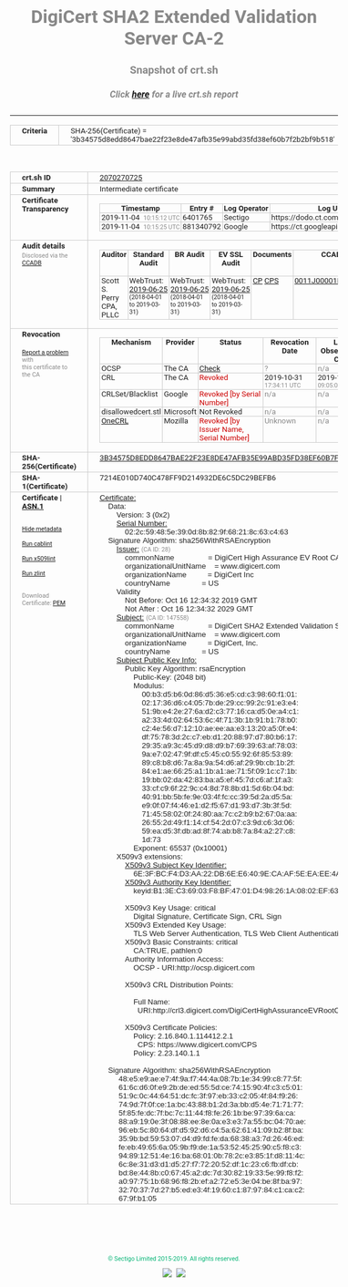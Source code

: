 # DigiCert SHA2 Extended Validation Server CA-2
### Snapshot of crt.sh
##### Click [here](https://crt.sh/?q=3B34575D8EDD8647BAE22F23E8DE47AFB35E99ABD35FD38EF60B7F2B2BF9B518) for a live crt.sh report

---
<!DOCTYPE HTML PUBLIC "-//W3C//DTD HTML 4.0 Transitional//EN">
<HTML>
<HEAD>
  <META http-equiv="Content-Type" content="text/html; charset=UTF-8">
  <TITLE>crt.sh | 3b34575d8edd8647bae22f23e8de47afb35e99abd35fd38ef60b7f2b2bf9b518</TITLE>
  <META name="description" content="Free CT Log Certificate Search Tool from Sectigo (formerly Comodo CA)">
  <META name="keywords" content="crt.sh, CT, Certificate Transparency, Certificate Search, SSL Certificate, Sectigo, Comodo CA">
  <LINK href="//fonts.googleapis.com/css?family=Roboto+Mono|Roboto:400,400i,700,700i" rel="stylesheet">
  <STYLE type="text/css">
    a {
      white-space: nowrap;
    }
    body {
      color: #888888;
      font: 12pt Roboto, sans-serif;
      padding-top: 10px;
      text-align: center
    }
    form {
      margin: 0px
    }
    span {
      border-radius: 10px
    }
    span.heading {
      color: #888888;
      font: 12pt Roboto, sans-serif
    }
    span.title {
      background-color: #00B373;
      color: #FFFFFF;
      font: bold 18pt Roboto, sans-serif;
      padding: 0px 5px
    }
    span.text {
      color: #888888;
      font: 10pt Roboto, sans-serif
    }
    span.whiteongrey {
      background-color: #D9D9D6;
      color: #FFFFFF;
      font: bold 18pt Roboto, sans-serif;
      padding: 0px 5px
    }
    table {
      border-collapse: collapse;
      color: #222222;
      font: 10pt Roboto, sans-serif;
      margin-left: auto;
      margin-right: auto
    }
    table.options {
      border: none;
      margin-left: 10px
    }
    td, th {
      border: 1px solid #CCCCCC;
      padding: 0px 2px;
      text-align: left;
      vertical-align: top
    }
    td.outer, th.outer {
      border: 1px solid #CCCCCC;
      padding: 2px 20px;
      text-align: left
    }
    th.heading {
      color: #888888;
      font: bold italic 12pt Roboto, sans-serif;
      padding: 20px 0px 0px;
      text-align: center
    }
    th.options, td.options {
      border: none;
      vertical-align: middle
    }
    td.text {
      font: 10pt "Roboto Mono", sans-serif;
      padding: 2px 20px
    }
    td.heading {
      border: none;
      color: #888888;
      font: 12pt Roboto, sans-serif;
      padding-top: 20px;
      text-align: center
    }
    table.lint td, th {
      text-align: center
    }
    .button {
      background-color: #00B373;
      border-radius: 10px;
      color: #FFFFFF;
      font: bold 13pt Roboto, sans-serif
    }
    .copyright {
      font: 8pt Roboto, sans-serif;
      color: #00B373
    }
    .input {
      border: 1px solid #888888;
      font-weight: bold;
      text-align: center
    }
    .small {
      font: 8pt Roboto, sans-serif;
      color: #888888
    }
    .error {
      background-color: #FFDFDF;
      color: #CC0000;
      font-weight: bold
    }
    .fatal {
      background-color: #0000AA;
      color: #FFFFFF;
      font-weight: bold
    }
    .notice {
      background-color: #FFFFDF;
      color: #606000
    }
    .warning {
      background-color: #FFEFDF;
      color: #DF6000
    }
  </STYLE>
</HEAD>
<BODY>

<TABLE>
  <TR>
    <TH class="outer">Criteria</TH>
    <TD class="outer">SHA-256(Certificate) = '3b34575d8edd8647bae22f23e8de47afb35e99abd35fd38ef60b7f2b2bf9b518'</TD>
  </TR>
</TABLE>
<BR>
<TABLE>
  <TR>
    <TH class="outer">crt.sh ID</TH>
    <TD class="outer"><A href="?id=2070270725">2070270725</A></TD>
  </TR>
  <TR>
    <TH class="outer">Summary</TH>
    <TD class="outer">Intermediate certificate</TD>
  </TR>
  <TR>
    <TH class="outer">Certificate<BR>Transparency</TH>
    <TD class="outer">
<TABLE class="options" style="margin-left:0px">
  <TR>
    <TH>Timestamp</TH>
    <TH>Entry #</TH>
    <TH>Log Operator</TH>
    <TH>Log URL</TH>
  </TR>
  <TR>
    <TD>2019-11-04&nbsp; <FONT class="small">10:15:12 UTC</FONT></TD>
    <TD>6401765</TD>
    <TD>Sectigo</TD>
    <TD>https://dodo.ct.comodo.com</TD>
  </TR>
  <TR>
    <TD>2019-11-04&nbsp; <FONT class="small">10:15:25 UTC</FONT></TD>
    <TD>881340792</TD>
    <TD>Google</TD>
    <TD>https://ct.googleapis.com/rocketeer</TD>
  </TR>
</TABLE>
    </TD>
  </TR>
  <TR>
    <TH class="outer">Audit details<BR>
      <DIV class="small" style="padding-top:3px">Disclosed via the
        <A href="//ccadb-public.secure.force.com/mozilla/PublicAllIntermediateCerts" target="_blank">CCADB</A></DIV>
    </TH>
    <TD class="outer">
<TABLE class="options" style="margin-left:0px">
  <TR>
    <TH>Auditor</TH>
    <TH>Standard Audit</TH>
    <TH>BR Audit</TH>
    <TH>EV SSL Audit</TH>
    <TH>Documents</TH>
    <TH>CCADB</TH>
    <TH>Root Owner / Certificate</TH>
  </TR>
  <TR>
    <TD style="vertical-align:middle">Scott S. Perry CPA, PLLC</TD>
    <TD>WebTrust:
      <A href="https://www.cpacanada.ca/generichandlers/CPACHandler.ashx?attachmentid=230845" target="_blank">2019-06-25</A>
      <BR><FONT style="font-size:8pt">(2018-04-01 to 2019-03-31)</FONT></TD>
    <TD>WebTrust:
      <A href="https://www.cpacanada.ca/generichandlers/CPACHandler.ashx?attachmentid=230846" target="_blank">2019-06-25</A>
      <BR><FONT style="font-size:8pt">(2018-04-01 to 2019-03-31)</FONT></TD>
    <TD>WebTrust:
      <A href="https://www.cpacanada.ca/generichandlers/CPACHandler.ashx?attachmentid=230847" target="_blank">2019-06-25</A>
      <BR><FONT style="font-size:8pt">(2018-04-01 to 2019-03-31)</FONT></TD>
    <TD>
      <A href="https://content.digicert.com/wp-content/uploads/2019/07/DigiCert_CP_v419-.pdf" target="blank">CP</A>
      <A href="https://content.digicert.com/wp-content/uploads/2019/07/DigiCert_CPS_v419.pdf" target="blank">CPS</A>
    </TD>
    <TD><A href="//ccadb.force.com/0011J00001RfeaHQAR" target="_blank">0011J00001RfeaHQAR</A></TD>
    <TD><A href="/?id=46">DigiCert</A></TD>
  </TR>
</TABLE>
    </TD>
  </TR>
  <TR>
    <TH class="outer">Revocation<BR><BR>
      <DIV class="small" style="padding-top:3px"><A href="?id=2070270725&opt=problemreporting">Report a problem</A> with<BR>this certificate to the CA</DIV></TH>
    <TD class="outer">
      <TABLE class="options" style="margin-left:0px">
        <TR>
          <TH>Mechanism</TH>
          <TH>Provider</TH>
          <TH>Status</TH>
          <TH>Revocation Date</TH>
          <TH>Last Observed in CRL</TH>
          <TH>Last Checked <SPAN style="color:#CC0000;vertical-align:middle;font-size:70%;font-weight:normal">(Error)</SPAN></TH>
        </TR>
        <TR>
          <TD>OCSP</TD>
          <TD>The CA</TD>
          <TD><A href="?id=2070270725&opt=ocsp">Check</A></TD>
          <TD><SPAN style="color:#888888">?</SPAN></TD>
          <TD><SPAN style="color:#888888">n/a</SPAN></TD>
          <TD><SPAN style="color:#888888">?</SPAN></TD>
        </TR>
        <TR>
          <TD>CRL</TD>
          <TD>The CA</TD>
          <TD><SPAN style="color:#CC0000">Revoked</SPAN></TD><TD>2019-10-31&nbsp; <FONT class="small">17:34:11 UTC</FONT></TD><TD>2019-12-03&nbsp; <FONT class="small">09:05:03 UTC</FONT></TD><TD>2019-12-04&nbsp; <FONT class="small">17:06:55 UTC</FONT></TD>
        </TR>
        <TR>
          <TD>CRLSet/Blacklist</TD>
          <TD>Google</TD>
          <TD><SPAN style="color:#CC0000">Revoked [by Serial Number]</SPAN></TD>
          <TD><SPAN style="color:#888888">n/a</SPAN></TD>
          <TD><SPAN style="color:#888888">n/a</SPAN></TD>
          <TD><SPAN style="color:#888888">n/a</SPAN></TD>
        </TR>
        <TR>
          <TD>disallowedcert.stl</TD>
          <TD>Microsoft</TD>
          <TD>Not Revoked</TD>
          <TD><SPAN style="color:#888888">n/a</SPAN></TD>
          <TD><SPAN style="color:#888888">n/a</SPAN></TD>
          <TD><SPAN style="color:#888888">n/a</SPAN></TD>
        </TR>
        <TR>
          <TD><A href="/mozilla-onecrl" target="_blank">OneCRL</A></TD>
          <TD>Mozilla</TD>
          <TD><SPAN style="color:#CC0000">Revoked [by Issuer Name, Serial Number]</SPAN></TD><TD><SPAN style="color:#888888">Unknown</SPAN></TD>
          <TD><SPAN style="color:#888888">n/a</SPAN></TD>
          <TD><SPAN style="color:#888888">n/a</SPAN></TD>
        </TR>
      </TABLE>
    </TD>
  </TR>
  <TR>
    <TH class="outer">SHA-256(Certificate)</TH>
    <TD class="outer"><A href="//censys.io/certificates/3b34575d8edd8647bae22f23e8de47afb35e99abd35fd38ef60b7f2b2bf9b518">3B34575D8EDD8647BAE22F23E8DE47AFB35E99ABD35FD38EF60B7F2B2BF9B518</A></TD>
  </TR>
  <TR>
    <TH class="outer">SHA-1(Certificate)</TH>
    <TD class="outer">7214E010D740C478FF9D214932DE6C5DC29BEFB6</TD>
  </TR>
  <TR>
    <TH class="outer">Certificate | <A href="?asn1=2070270725">ASN.1</A>
      <SPAN class="small"><BR>
      <BR><BR><A href="?id=2070270725&opt=nometadata">Hide metadata</A>
      <BR><BR><A href="?id=2070270725&opt=cablint">Run cablint</A>
      <BR><BR><A href="?id=2070270725&opt=x509lint">Run x509lint</A>
      <BR><BR><A href="?id=2070270725&opt=zlint">Run zlint</A>
      <BR><BR><BR>Download Certificate: <A href="?d=2070270725">PEM</A>
      </SPAN>
    </TH>
    <TD class="text"><A href="?d=2070270725">Certificate:</A><BR>&nbsp;&nbsp;&nbsp;&nbsp;Data:<BR>&nbsp;&nbsp;&nbsp;&nbsp;&nbsp;&nbsp;&nbsp;&nbsp;Version:&nbsp;3&nbsp;(0x2)<BR>&nbsp;&nbsp;&nbsp;&nbsp;&nbsp;&nbsp;&nbsp;&nbsp;<A href="?serial=022c59485e390d8b829f68218c63c463">Serial&nbsp;Number:</A><BR>&nbsp;&nbsp;&nbsp;&nbsp;&nbsp;&nbsp;&nbsp;&nbsp;&nbsp;&nbsp;&nbsp;&nbsp;02:2c:59:48:5e:39:0d:8b:82:9f:68:21:8c:63:c4:63<BR>&nbsp;&nbsp;&nbsp;&nbsp;Signature&nbsp;Algorithm:&nbsp;sha256WithRSAEncryption<BR>&nbsp;&nbsp;&nbsp;&nbsp;&nbsp;&nbsp;&nbsp;&nbsp;<A href="?caid=28">Issuer:</A> <SPAN class="small">(CA ID: 28)</SPAN><BR>&nbsp;&nbsp;&nbsp;&nbsp;&nbsp;&nbsp;&nbsp;&nbsp;&nbsp;&nbsp;&nbsp;&nbsp;commonName&nbsp;&nbsp;&nbsp;&nbsp;&nbsp;&nbsp;&nbsp;&nbsp;&nbsp;&nbsp;&nbsp;&nbsp;&nbsp;&nbsp;&nbsp;&nbsp;=&nbsp;DigiCert&nbsp;High&nbsp;Assurance&nbsp;EV&nbsp;Root&nbsp;CA<BR>&nbsp;&nbsp;&nbsp;&nbsp;&nbsp;&nbsp;&nbsp;&nbsp;&nbsp;&nbsp;&nbsp;&nbsp;organizationalUnitName&nbsp;&nbsp;&nbsp;&nbsp;=&nbsp;www.digicert.com<BR>&nbsp;&nbsp;&nbsp;&nbsp;&nbsp;&nbsp;&nbsp;&nbsp;&nbsp;&nbsp;&nbsp;&nbsp;organizationName&nbsp;&nbsp;&nbsp;&nbsp;&nbsp;&nbsp;&nbsp;&nbsp;&nbsp;&nbsp;=&nbsp;DigiCert&nbsp;Inc<BR>&nbsp;&nbsp;&nbsp;&nbsp;&nbsp;&nbsp;&nbsp;&nbsp;&nbsp;&nbsp;&nbsp;&nbsp;countryName&nbsp;&nbsp;&nbsp;&nbsp;&nbsp;&nbsp;&nbsp;&nbsp;&nbsp;&nbsp;&nbsp;&nbsp;&nbsp;&nbsp;&nbsp;=&nbsp;US<BR>&nbsp;&nbsp;&nbsp;&nbsp;&nbsp;&nbsp;&nbsp;&nbsp;Validity<BR>&nbsp;&nbsp;&nbsp;&nbsp;&nbsp;&nbsp;&nbsp;&nbsp;&nbsp;&nbsp;&nbsp;&nbsp;Not&nbsp;Before:&nbsp;Oct&nbsp;16&nbsp;12:34:32&nbsp;2019&nbsp;GMT<BR>&nbsp;&nbsp;&nbsp;&nbsp;&nbsp;&nbsp;&nbsp;&nbsp;&nbsp;&nbsp;&nbsp;&nbsp;Not&nbsp;After&nbsp;:&nbsp;Oct&nbsp;16&nbsp;12:34:32&nbsp;2029&nbsp;GMT<BR>&nbsp;&nbsp;&nbsp;&nbsp;&nbsp;&nbsp;&nbsp;&nbsp;<A href="?caid=147558">Subject:</A> <SPAN class="small">(CA ID: 147558)</SPAN><BR>&nbsp;&nbsp;&nbsp;&nbsp;&nbsp;&nbsp;&nbsp;&nbsp;&nbsp;&nbsp;&nbsp;&nbsp;commonName&nbsp;&nbsp;&nbsp;&nbsp;&nbsp;&nbsp;&nbsp;&nbsp;&nbsp;&nbsp;&nbsp;&nbsp;&nbsp;&nbsp;&nbsp;&nbsp;=&nbsp;DigiCert&nbsp;SHA2&nbsp;Extended&nbsp;Validation&nbsp;Server&nbsp;CA-2<BR>&nbsp;&nbsp;&nbsp;&nbsp;&nbsp;&nbsp;&nbsp;&nbsp;&nbsp;&nbsp;&nbsp;&nbsp;organizationalUnitName&nbsp;&nbsp;&nbsp;&nbsp;=&nbsp;www.digicert.com<BR>&nbsp;&nbsp;&nbsp;&nbsp;&nbsp;&nbsp;&nbsp;&nbsp;&nbsp;&nbsp;&nbsp;&nbsp;organizationName&nbsp;&nbsp;&nbsp;&nbsp;&nbsp;&nbsp;&nbsp;&nbsp;&nbsp;&nbsp;=&nbsp;DigiCert,&nbsp;Inc.<BR>&nbsp;&nbsp;&nbsp;&nbsp;&nbsp;&nbsp;&nbsp;&nbsp;&nbsp;&nbsp;&nbsp;&nbsp;countryName&nbsp;&nbsp;&nbsp;&nbsp;&nbsp;&nbsp;&nbsp;&nbsp;&nbsp;&nbsp;&nbsp;&nbsp;&nbsp;&nbsp;&nbsp;=&nbsp;US<BR>&nbsp;&nbsp;&nbsp;&nbsp;&nbsp;&nbsp;&nbsp;&nbsp;<A href="?spkisha256=44f07ebb5539e14e56162c4c42f46e517ef706aea5a701f88c0b1fc5403f3f82">Subject&nbsp;Public&nbsp;Key&nbsp;Info:</A><BR>&nbsp;&nbsp;&nbsp;&nbsp;&nbsp;&nbsp;&nbsp;&nbsp;&nbsp;&nbsp;&nbsp;&nbsp;Public&nbsp;Key&nbsp;Algorithm:&nbsp;rsaEncryption<BR>&nbsp;&nbsp;&nbsp;&nbsp;&nbsp;&nbsp;&nbsp;&nbsp;&nbsp;&nbsp;&nbsp;&nbsp;&nbsp;&nbsp;&nbsp;&nbsp;Public-Key:&nbsp;(2048&nbsp;bit)<BR>&nbsp;&nbsp;&nbsp;&nbsp;&nbsp;&nbsp;&nbsp;&nbsp;&nbsp;&nbsp;&nbsp;&nbsp;&nbsp;&nbsp;&nbsp;&nbsp;Modulus:<BR>&nbsp;&nbsp;&nbsp;&nbsp;&nbsp;&nbsp;&nbsp;&nbsp;&nbsp;&nbsp;&nbsp;&nbsp;&nbsp;&nbsp;&nbsp;&nbsp;&nbsp;&nbsp;&nbsp;&nbsp;00:b3:d5:b6:0d:86:d5:36:e5:cd:c3:98:60:f1:01:<BR>&nbsp;&nbsp;&nbsp;&nbsp;&nbsp;&nbsp;&nbsp;&nbsp;&nbsp;&nbsp;&nbsp;&nbsp;&nbsp;&nbsp;&nbsp;&nbsp;&nbsp;&nbsp;&nbsp;&nbsp;02:17:36:d6:c4:05:7b:de:29:cc:99:2c:91:e3:e4:<BR>&nbsp;&nbsp;&nbsp;&nbsp;&nbsp;&nbsp;&nbsp;&nbsp;&nbsp;&nbsp;&nbsp;&nbsp;&nbsp;&nbsp;&nbsp;&nbsp;&nbsp;&nbsp;&nbsp;&nbsp;51:9b:e4:2e:27:6a:d2:c3:77:16:ca:d5:0e:a4:c1:<BR>&nbsp;&nbsp;&nbsp;&nbsp;&nbsp;&nbsp;&nbsp;&nbsp;&nbsp;&nbsp;&nbsp;&nbsp;&nbsp;&nbsp;&nbsp;&nbsp;&nbsp;&nbsp;&nbsp;&nbsp;a2:33:4d:02:64:53:6c:4f:71:3b:1b:91:b1:78:b0:<BR>&nbsp;&nbsp;&nbsp;&nbsp;&nbsp;&nbsp;&nbsp;&nbsp;&nbsp;&nbsp;&nbsp;&nbsp;&nbsp;&nbsp;&nbsp;&nbsp;&nbsp;&nbsp;&nbsp;&nbsp;c2:4e:56:d7:12:10:ae:ee:aa:e3:13:20:a5:0f:e4:<BR>&nbsp;&nbsp;&nbsp;&nbsp;&nbsp;&nbsp;&nbsp;&nbsp;&nbsp;&nbsp;&nbsp;&nbsp;&nbsp;&nbsp;&nbsp;&nbsp;&nbsp;&nbsp;&nbsp;&nbsp;df:75:78:3d:2c:c7:eb:d1:20:88:97:d7:80:b6:17:<BR>&nbsp;&nbsp;&nbsp;&nbsp;&nbsp;&nbsp;&nbsp;&nbsp;&nbsp;&nbsp;&nbsp;&nbsp;&nbsp;&nbsp;&nbsp;&nbsp;&nbsp;&nbsp;&nbsp;&nbsp;29:35:a9:3c:45:d9:d8:d9:b7:69:39:63:af:78:03:<BR>&nbsp;&nbsp;&nbsp;&nbsp;&nbsp;&nbsp;&nbsp;&nbsp;&nbsp;&nbsp;&nbsp;&nbsp;&nbsp;&nbsp;&nbsp;&nbsp;&nbsp;&nbsp;&nbsp;&nbsp;9a:e7:02:47:9f:df:c5:45:c0:55:92:6f:85:53:89:<BR>&nbsp;&nbsp;&nbsp;&nbsp;&nbsp;&nbsp;&nbsp;&nbsp;&nbsp;&nbsp;&nbsp;&nbsp;&nbsp;&nbsp;&nbsp;&nbsp;&nbsp;&nbsp;&nbsp;&nbsp;89:c8:b8:d6:7a:8a:9a:54:d6:af:29:9b:cb:1b:2f:<BR>&nbsp;&nbsp;&nbsp;&nbsp;&nbsp;&nbsp;&nbsp;&nbsp;&nbsp;&nbsp;&nbsp;&nbsp;&nbsp;&nbsp;&nbsp;&nbsp;&nbsp;&nbsp;&nbsp;&nbsp;84:e1:ae:66:25:a1:1b:a1:ae:71:5f:09:1c:c7:1b:<BR>&nbsp;&nbsp;&nbsp;&nbsp;&nbsp;&nbsp;&nbsp;&nbsp;&nbsp;&nbsp;&nbsp;&nbsp;&nbsp;&nbsp;&nbsp;&nbsp;&nbsp;&nbsp;&nbsp;&nbsp;19:bb:02:da:42:83:ba:a5:ef:45:7d:c6:af:1f:a3:<BR>&nbsp;&nbsp;&nbsp;&nbsp;&nbsp;&nbsp;&nbsp;&nbsp;&nbsp;&nbsp;&nbsp;&nbsp;&nbsp;&nbsp;&nbsp;&nbsp;&nbsp;&nbsp;&nbsp;&nbsp;33:cf:c9:6f:22:9c:c4:8d:78:8b:d1:5d:6b:04:bd:<BR>&nbsp;&nbsp;&nbsp;&nbsp;&nbsp;&nbsp;&nbsp;&nbsp;&nbsp;&nbsp;&nbsp;&nbsp;&nbsp;&nbsp;&nbsp;&nbsp;&nbsp;&nbsp;&nbsp;&nbsp;40:91:bb:5b:fe:9e:03:4f:fc:cc:39:5d:2a:d5:5a:<BR>&nbsp;&nbsp;&nbsp;&nbsp;&nbsp;&nbsp;&nbsp;&nbsp;&nbsp;&nbsp;&nbsp;&nbsp;&nbsp;&nbsp;&nbsp;&nbsp;&nbsp;&nbsp;&nbsp;&nbsp;e9:0f:07:f4:46:e1:d2:f5:67:d1:93:d7:3b:3f:5d:<BR>&nbsp;&nbsp;&nbsp;&nbsp;&nbsp;&nbsp;&nbsp;&nbsp;&nbsp;&nbsp;&nbsp;&nbsp;&nbsp;&nbsp;&nbsp;&nbsp;&nbsp;&nbsp;&nbsp;&nbsp;71:45:58:02:0f:24:80:aa:7c:c2:b9:b2:67:0a:aa:<BR>&nbsp;&nbsp;&nbsp;&nbsp;&nbsp;&nbsp;&nbsp;&nbsp;&nbsp;&nbsp;&nbsp;&nbsp;&nbsp;&nbsp;&nbsp;&nbsp;&nbsp;&nbsp;&nbsp;&nbsp;26:55:2d:49:f1:14:cf:54:2d:07:c3:9d:c6:3d:06:<BR>&nbsp;&nbsp;&nbsp;&nbsp;&nbsp;&nbsp;&nbsp;&nbsp;&nbsp;&nbsp;&nbsp;&nbsp;&nbsp;&nbsp;&nbsp;&nbsp;&nbsp;&nbsp;&nbsp;&nbsp;59:ea:d5:3f:db:ad:8f:74:ab:b8:7a:84:a2:27:c8:<BR>&nbsp;&nbsp;&nbsp;&nbsp;&nbsp;&nbsp;&nbsp;&nbsp;&nbsp;&nbsp;&nbsp;&nbsp;&nbsp;&nbsp;&nbsp;&nbsp;&nbsp;&nbsp;&nbsp;&nbsp;1d:73<BR>&nbsp;&nbsp;&nbsp;&nbsp;&nbsp;&nbsp;&nbsp;&nbsp;&nbsp;&nbsp;&nbsp;&nbsp;&nbsp;&nbsp;&nbsp;&nbsp;Exponent:&nbsp;65537&nbsp;(0x10001)<BR>&nbsp;&nbsp;&nbsp;&nbsp;&nbsp;&nbsp;&nbsp;&nbsp;X509v3&nbsp;extensions:<BR>&nbsp;&nbsp;&nbsp;&nbsp;&nbsp;&nbsp;&nbsp;&nbsp;&nbsp;&nbsp;&nbsp;&nbsp;<A href="?ski=6e3fbcf4d3aa22db6ee6409ecaaf5eeaee4a99c2">X509v3&nbsp;Subject&nbsp;Key&nbsp;Identifier:</A><BR>&nbsp;&nbsp;&nbsp;&nbsp;&nbsp;&nbsp;&nbsp;&nbsp;&nbsp;&nbsp;&nbsp;&nbsp;&nbsp;&nbsp;&nbsp;&nbsp;6E:3F:BC:F4:D3:AA:22:DB:6E:E6:40:9E:CA:AF:5E:EA:EE:4A:99:C2<BR>&nbsp;&nbsp;&nbsp;&nbsp;&nbsp;&nbsp;&nbsp;&nbsp;&nbsp;&nbsp;&nbsp;&nbsp;<A href="?ski=b13ec36903f8bf4701d498261a0802ef63642bc3">X509v3&nbsp;Authority&nbsp;Key&nbsp;Identifier:</A><BR>&nbsp;&nbsp;&nbsp;&nbsp;&nbsp;&nbsp;&nbsp;&nbsp;&nbsp;&nbsp;&nbsp;&nbsp;&nbsp;&nbsp;&nbsp;&nbsp;keyid:B1:3E:C3:69:03:F8:BF:47:01:D4:98:26:1A:08:02:EF:63:64:2B:C3<BR><BR>&nbsp;&nbsp;&nbsp;&nbsp;&nbsp;&nbsp;&nbsp;&nbsp;&nbsp;&nbsp;&nbsp;&nbsp;X509v3&nbsp;Key&nbsp;Usage:&nbsp;critical<BR>&nbsp;&nbsp;&nbsp;&nbsp;&nbsp;&nbsp;&nbsp;&nbsp;&nbsp;&nbsp;&nbsp;&nbsp;&nbsp;&nbsp;&nbsp;&nbsp;Digital&nbsp;Signature,&nbsp;Certificate&nbsp;Sign,&nbsp;CRL&nbsp;Sign<BR>&nbsp;&nbsp;&nbsp;&nbsp;&nbsp;&nbsp;&nbsp;&nbsp;&nbsp;&nbsp;&nbsp;&nbsp;X509v3&nbsp;Extended&nbsp;Key&nbsp;Usage:&nbsp;<BR>&nbsp;&nbsp;&nbsp;&nbsp;&nbsp;&nbsp;&nbsp;&nbsp;&nbsp;&nbsp;&nbsp;&nbsp;&nbsp;&nbsp;&nbsp;&nbsp;TLS&nbsp;Web&nbsp;Server&nbsp;Authentication,&nbsp;TLS&nbsp;Web&nbsp;Client&nbsp;Authentication<BR>&nbsp;&nbsp;&nbsp;&nbsp;&nbsp;&nbsp;&nbsp;&nbsp;&nbsp;&nbsp;&nbsp;&nbsp;X509v3&nbsp;Basic&nbsp;Constraints:&nbsp;critical<BR>&nbsp;&nbsp;&nbsp;&nbsp;&nbsp;&nbsp;&nbsp;&nbsp;&nbsp;&nbsp;&nbsp;&nbsp;&nbsp;&nbsp;&nbsp;&nbsp;CA:TRUE,&nbsp;pathlen:0<BR>&nbsp;&nbsp;&nbsp;&nbsp;&nbsp;&nbsp;&nbsp;&nbsp;&nbsp;&nbsp;&nbsp;&nbsp;Authority&nbsp;Information&nbsp;Access:&nbsp;<BR>&nbsp;&nbsp;&nbsp;&nbsp;&nbsp;&nbsp;&nbsp;&nbsp;&nbsp;&nbsp;&nbsp;&nbsp;&nbsp;&nbsp;&nbsp;&nbsp;OCSP&nbsp;-&nbsp;URI:http://ocsp.digicert.com<BR><BR>&nbsp;&nbsp;&nbsp;&nbsp;&nbsp;&nbsp;&nbsp;&nbsp;&nbsp;&nbsp;&nbsp;&nbsp;X509v3&nbsp;CRL&nbsp;Distribution&nbsp;Points:&nbsp;<BR><BR>&nbsp;&nbsp;&nbsp;&nbsp;&nbsp;&nbsp;&nbsp;&nbsp;&nbsp;&nbsp;&nbsp;&nbsp;&nbsp;&nbsp;&nbsp;&nbsp;Full&nbsp;Name:<BR>&nbsp;&nbsp;&nbsp;&nbsp;&nbsp;&nbsp;&nbsp;&nbsp;&nbsp;&nbsp;&nbsp;&nbsp;&nbsp;&nbsp;&nbsp;&nbsp;&nbsp;&nbsp;URI:http://crl3.digicert.com/DigiCertHighAssuranceEVRootCA.crl<BR><BR>&nbsp;&nbsp;&nbsp;&nbsp;&nbsp;&nbsp;&nbsp;&nbsp;&nbsp;&nbsp;&nbsp;&nbsp;X509v3&nbsp;Certificate&nbsp;Policies:&nbsp;<BR>&nbsp;&nbsp;&nbsp;&nbsp;&nbsp;&nbsp;&nbsp;&nbsp;&nbsp;&nbsp;&nbsp;&nbsp;&nbsp;&nbsp;&nbsp;&nbsp;Policy:&nbsp;2.16.840.1.114412.2.1<BR>&nbsp;&nbsp;&nbsp;&nbsp;&nbsp;&nbsp;&nbsp;&nbsp;&nbsp;&nbsp;&nbsp;&nbsp;&nbsp;&nbsp;&nbsp;&nbsp;&nbsp;&nbsp;CPS:&nbsp;https://www.digicert.com/CPS<BR>&nbsp;&nbsp;&nbsp;&nbsp;&nbsp;&nbsp;&nbsp;&nbsp;&nbsp;&nbsp;&nbsp;&nbsp;&nbsp;&nbsp;&nbsp;&nbsp;Policy:&nbsp;2.23.140.1.1<BR><BR>&nbsp;&nbsp;&nbsp;&nbsp;Signature&nbsp;Algorithm:&nbsp;sha256WithRSAEncryption<BR>&nbsp;&nbsp;&nbsp;&nbsp;&nbsp;&nbsp;&nbsp;&nbsp;&nbsp;48:e5:e9:ae:e7:4f:9a:f7:44:4a:08:7b:1e:34:99:c8:77:5f:<BR>&nbsp;&nbsp;&nbsp;&nbsp;&nbsp;&nbsp;&nbsp;&nbsp;&nbsp;61:6c:d6:0f:e9:2b:de:ed:55:5d:ce:74:15:90:4f:c3:c5:01:<BR>&nbsp;&nbsp;&nbsp;&nbsp;&nbsp;&nbsp;&nbsp;&nbsp;&nbsp;51:9c:0c:44:64:51:dc:fc:3f:97:eb:33:c2:05:4f:84:f9:26:<BR>&nbsp;&nbsp;&nbsp;&nbsp;&nbsp;&nbsp;&nbsp;&nbsp;&nbsp;74:9d:7f:0f:ce:1a:bc:43:88:b1:2d:3a:bb:d5:4e:71:71:77:<BR>&nbsp;&nbsp;&nbsp;&nbsp;&nbsp;&nbsp;&nbsp;&nbsp;&nbsp;5f:85:fe:dc:7f:bc:7c:11:44:f8:fe:26:1b:be:97:39:6a:ca:<BR>&nbsp;&nbsp;&nbsp;&nbsp;&nbsp;&nbsp;&nbsp;&nbsp;&nbsp;88:a9:19:0e:3f:08:88:ee:8e:0a:e3:e3:7a:55:bc:04:70:ae:<BR>&nbsp;&nbsp;&nbsp;&nbsp;&nbsp;&nbsp;&nbsp;&nbsp;&nbsp;96:eb:5c:80:64:df:d5:92:d6:c4:5a:62:61:41:09:b2:8f:ba:<BR>&nbsp;&nbsp;&nbsp;&nbsp;&nbsp;&nbsp;&nbsp;&nbsp;&nbsp;35:9b:bd:59:53:07:d4:d9:fd:fe:da:68:38:a3:7d:26:46:ed:<BR>&nbsp;&nbsp;&nbsp;&nbsp;&nbsp;&nbsp;&nbsp;&nbsp;&nbsp;fe:eb:49:65:6a:05:9b:f9:de:1a:53:52:45:25:90:c5:f8:c3:<BR>&nbsp;&nbsp;&nbsp;&nbsp;&nbsp;&nbsp;&nbsp;&nbsp;&nbsp;94:89:12:51:4e:16:ba:68:01:0b:78:2c:e3:85:1f:d8:11:4c:<BR>&nbsp;&nbsp;&nbsp;&nbsp;&nbsp;&nbsp;&nbsp;&nbsp;&nbsp;6c:8e:31:d3:d1:d5:27:f7:72:20:52:df:1c:23:c6:fb:df:cb:<BR>&nbsp;&nbsp;&nbsp;&nbsp;&nbsp;&nbsp;&nbsp;&nbsp;&nbsp;bd:8e:44:8b:c0:67:45:a2:dc:7d:30:82:19:33:5e:99:f8:f2:<BR>&nbsp;&nbsp;&nbsp;&nbsp;&nbsp;&nbsp;&nbsp;&nbsp;&nbsp;a0:97:75:1b:68:96:f8:2b:ef:a2:72:e5:3e:04:be:8f:ba:97:<BR>&nbsp;&nbsp;&nbsp;&nbsp;&nbsp;&nbsp;&nbsp;&nbsp;&nbsp;32:70:37:7d:27:b5:ed:e3:4f:19:60:c1:87:97:84:c1:ca:c2:<BR>&nbsp;&nbsp;&nbsp;&nbsp;&nbsp;&nbsp;&nbsp;&nbsp;&nbsp;67:9f:b1:05<BR>    </TD>
  </TR>
</TABLE>

  <BR><BR><BR>

  <P class="copyright">&copy; Sectigo Limited 2015-2019. All rights reserved.</P>
  <DIV>
    <A href="https://sectigo.com/"><IMG src="/sectigo_s.png"></A>
    &nbsp;<A href="https://github.com/crtsh"><IMG src="/GitHub-Mark-32px.png"></A>
  </DIV>
</BODY>
</HTML>
